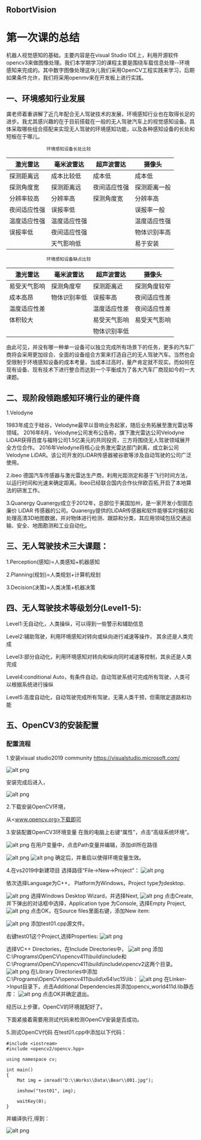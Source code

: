 RobortVision
----

# 第一次课的总结

机器人视觉感知的基础，主要内容是在visual Studio IDE上，利用开源软件opencv3来做图像处理。我们本学期学习的课程主要是围绕车载信息处理--环境感知来完成的。其中数字图像处理这块儿我们采用OpenCV工程实践来学习，后期如果条件允许，我们将采用openmv来在开发板上进行实践。

## 一、环境感知行业发展
龚老师着重讲解了近几年配合无人驾驶技术的发展，环境感知行业也在取得长足的进步。我尤其感兴趣的在于目前搭载在一般的无人驾驶汽车上的视觉感知设备。具体采取哪些组合搭配来实现无人驾驶的环境感知功能，以及各种感知设备的长处和短板在于哪儿。

                   环境感知设备长处比较
|  激光雷达  |  毫米波雷达 | 超声波雷达 | 摄像头 |
|  -------  |  --------- | --------- |--------| 
| 探测距离远 | 成本比较低  | 成本低    | 成本低  |
| 探测角度宽 | 探测距离远  |夜间适应性强| 探测距离一般|
| 分辨率较高 | 分辨率高    | 探测角度宽 | 分辨率高|
|夜间适应性强| 误报率低    |           |误报率一般|
|温度适应性强|温度适应性强 |           |温度适应性强|
|误报率低  | 夜间适应性强 |           |物体识别率高|
|          | 天气影响低  |            |易于安装   |

                   环境感知设备缺点比较 
|  激光雷达  |  毫米波雷达 | 超声波雷达 | 摄像头 |
|   ------  | ---------- | ---------  | ------ |
|易受天气影响|探测角度窄|探测距离近|探测角度较窄|
|成本高昂|物体识别率低|误报率高|夜间适应性差|
|温度适应性差||温度适应性差|夜间适应性差|
|体积较大||易受天气影响|易受天气影响|
|||物体识别率低||

由此可见，并没有哪一种单一设备可以独立完成所有场景下的任务，更多的汽车厂商将会采用更加综合、全面的设备组合方案来打造自己的无人驾驶汽车。当然也会受限制于环境感知设备的成本考量，当成本过高时，量产肯定就不现实。而如何在现有设备、现有技术下进行整合而达到一个平衡成为了各大汽车厂商现如今的一大课题。


## 二、现阶段领跑感知环境行业的硬件商
1.Velodyne

1983年成立于硅谷，Velodyne最早以音响业务起家，随后业务拓展至激光雷达等领域。
2016年8月，Velodyne公司发布公告称，旗下激光雷达公司Velodyne LiDAR获得百度与福特公司1.5亿美元的共同投资，三方将围绕无人驾驶领域展开全方位合作。
2016年Velodyne将核心业务激光雷达部门剥离，成立新公司Velodyne LiDAR。该公司开发的LiDAR传感器被谷歌等涉及自动驾驶的公司广泛使用。

2.ibeo
德国汽车传感器与激光雷达生产商，利用光距测定和基于飞行时间方法，以运行时间和光速来确定距离。Ibeo已经联合国内合作伙伴欧百拓,开启了本地算法的研发工作。

3.Quanergy
Quanergy成立于2012年，总部位于美国加州，是一家开发小型固态廉价 LiDAR 传感器的公司。Quanergy提供的LiDAR传感器和软件能够实时捕捉和处理高清3D地图数据，并对物体进行检测、跟踪和分类，其应用领域包括交通运输、安全、地图勘测和工业自动化。

## 三、无人驾驶技术三大课题：
1.Perception(感知)=人类感知+机器感知

2.Planning(规划)=人类规划+计算机规划

3.Decision(决策)=人类决策+机器决策

## 四、无人驾驶技术等级划分(Level1-5):
Level1:无自动化，人类操纵，可以得到一些警示和辅助信息

Level2:辅助驾驶，利用环境感知对转向或纵向进行减速等操作， 其余还是人类完成

Level3:部分自动化，利用环境感知对转向和纵向同时减速等控制，其余还是人类完成

Level4:conditional Auto，有条件自动，自动驾驶系统可完成所有驾驶，人类可以根据系统进行操纵

Level5:高度自动化，自动驾驶完成所有驾驶，无需人类干预，但需限定道路和功能

## 五、OpenCV3的安装配置
### 配置流程
1.安装visual studio2019 community
<https://visualstudio.microsoft.com/>

![alt png](./src/1.png)

安装完成后进入，

![alt png](./src/2.png)

2.下载安装OpenCV环境，

从<www.opencv.org>下载即可

3.安装配置OpenCV3环境变量
在我的电脑上右键“属性”，点击“高级系统环境”。

![alt png](./src/3.png)
在用户变量中，点击Path变量并编辑，添加dll所在路径

![alt png](./src/4.png)
![alt png](./src/5.png)
确定后，并重启以使得环境变量生效。

4.在vs2019中新建项目
选择路径“File->New->Project”：
![alt png](./src/6.png)

依次选择Language为C++，
Platform为Windows，Project type为desktop.

![alt png](./src/7.png)
选择Windows Desktop Wizard，并选择Next,
![alt png](./src/8.png)
点击Create,并下弹出的对话框中选择，Application type 为Console, 选择Empty Project,
![alt png](./src/9.png)
点击OK，在Source files里面右键，添加New item:

![alt png](./src/10.png)
添加test01.cpp源文件。

右键test01这个Project,选择Properties:
![alt png](./src/11.png)

选择VC++ Directories，在Include Directories中，
![alt png](./src/12.png)
添加C:\Programs\OpenCV\opencv411\build\include和C:\Programs\OpenCV\opencv411\build\include\opencv2这两个目录。
![alt png](./src/13.png)
在Library Directories中添加C:\Programs\OpenCV\opencv411\build\x64\vc15\lib：
![alt png](./src/14.png)
在Linker->Input目录下，点击Additional Dependencies并添加opencv_world411d.lib静态库：
![alt png](./src/15.png)
点击OK并确定退出。

经历以上步骤，OpenCV的环境就配好了。

下面紧接着需要用测试代码来检测OpenCV安装是否成功。

5.测试OpenCV代码
在test01.cpp中添加以下代码：

    #include <iostream>
    #include <opencv2/opencv.hpp>

    using namespace cv;

    int main()
    {
	    Mat img = imread("D:\\Works\\Data\\Bear\\001.jpg");

	    imshow("test01", img);

	    waitKey(0);
    }

并编译执行,得到：

![alt png](./src/16.png)

